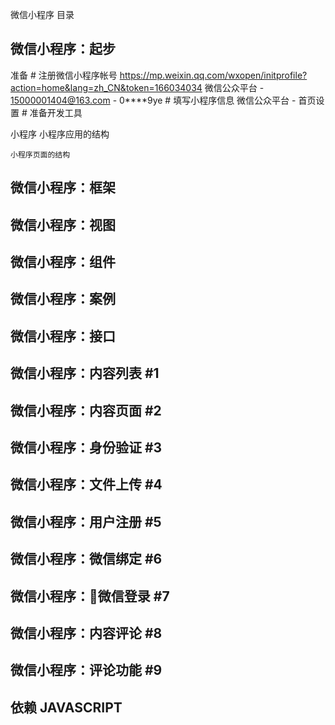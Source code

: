 微信小程序 目录
## 微信小程序：起步
准备
    # 注册微信小程序帐号
        https://mp.weixin.qq.com/wxopen/initprofile?action=home&lang=zh_CN&token=166034034
        微信公众平台 - 15000001404@163.com - 0****9ye
    # 填写小程序信息
        微信公众平台 - 首页设置
    # 准备开发工具
        
小程序
    小程序应用的结构

    小程序页面的结构

## 微信小程序：框架


## 微信小程序：视图


## 微信小程序：组件


## 微信小程序：案例


## 微信小程序：接口


## 微信小程序：内容列表 #1


## 微信小程序：内容页面 #2


## 微信小程序：身份验证 #3


## 微信小程序：文件上传 #4


## 微信小程序：用户注册 #5


## 微信小程序：微信绑定 #6


## 微信小程序：微信登录 #7


## 微信小程序：内容评论 #8


## 微信小程序：评论功能 #9


## 依赖 JAVASCRIPT
